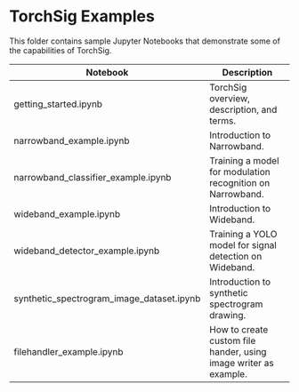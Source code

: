 # TorchSig Examples
This folder contains sample Jupyter Notebooks that demonstrate some of the capabilities of TorchSig.

| Notebook | Description  |
| -------- | -----------  |
| getting_started.ipynb | TorchSig overview, description, and terms. |
| narrowband_example.ipynb | Introduction to Narrowband. |
| narrowband_classifier_example.ipynb | Training a model for modulation recognition on Narrowband. |
| wideband_example.ipynb | Introduction to Wideband. |
| wideband_detector_example.ipynb | Training a YOLO model for signal detection on Wideband. |
| synthetic_spectrogram_image_dataset.ipynb | Introduction to synthetic spectrogram drawing. |
| filehandler_example.ipynb | How to create custom file hander, using image writer as example. |
